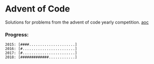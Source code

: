 # Advent of Code

Solutions for problems from the advent of code yearly competition. [aoc]()

### Progress:

```
2015: [####.....................]
2016: [#........................]
2017: [#........................]
2018: [#############............]
```

